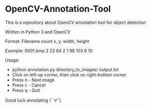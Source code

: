 # OpenCV-Annotation-Tool
This is a repository about OpenCV annotation tool for object detection

Written in Python 3 and OpenCV

Format: Filename count x, y, width, height

Example: 0001.bmp 2 23 64 2 1 98 103 6 10

Usage: 
- python annotation.py directory_to_images/ output.txt
- Click on left-up corner, then click on right-bottom corner
- Press n - Next image
- Press c - Cancel
- Press q - Quit

Good luck annotating (*ﾟ∀ﾟ*)
